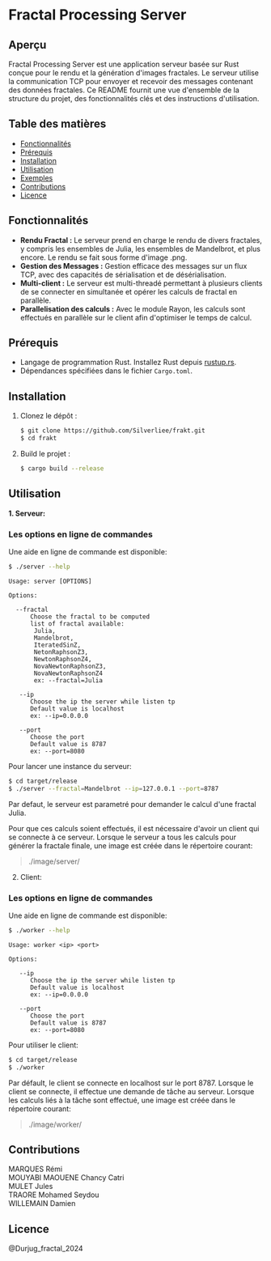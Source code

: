# Fractal Processing Server

## Aperçu

Fractal Processing Server est une application serveur basée sur Rust conçue pour le rendu et la génération d'images fractales. Le serveur utilise la communication TCP pour envoyer et recevoir des messages contenant des données fractales. Ce README fournit une vue d'ensemble de la structure du projet, des fonctionnalités clés et des instructions d'utilisation.

## Table des matières

- [Fonctionnalités](#fonctionnalités)
- [Prérequis](#prérequis)
- [Installation](#installation)
- [Utilisation](#utilisation)
- [Exemples](#exemples)
- [Contributions](#contributions)
- [Licence](#licence)

## Fonctionnalités

- **Rendu Fractal :** Le serveur prend en charge le rendu de divers fractales, y compris les ensembles de Julia, les ensembles de Mandelbrot, et plus encore. Le rendu se fait sous forme d'image .png.
- **Gestion des Messages :** Gestion efficace des messages sur un flux TCP, avec des capacités de sérialisation et de désérialisation.
- **Multi-client :** Le serveur est multi-threadé permettant à plusieurs clients de se connecter en simultanée et opérer les calculs de fractal en parallèle.
- **Parallelisation des calculs :** Avec le module Rayon, les calculs sont effectués en parallèle sur le client afin d'optimiser le temps de calcul.

## Prérequis

- Langage de programmation Rust. Installez Rust depuis [rustup.rs](https://rustup.rs/).
- Dépendances spécifiées dans le fichier `Cargo.toml`.

## Installation

1. Clonez le dépôt :

   ```bash
   $ git clone https://github.com/Silverliee/frakt.git
   $ cd frakt
   ```

2. Build le projet :
   ```bash
   $ cargo build --release
   ```

## Utilisation

**1. Serveur:**

### Les options en ligne de commandes

Une aide en ligne de commande est disponible:

```bash
$ ./server --help
```

```
Usage: server [OPTIONS]

Options:

  --fractal
      Choose the fractal to be computed
      list of fractal available:
       Julia,
       Mandelbrot,
       IteratedSinZ,
       NetonRaphsonZ3,
       NewtonRaphsonZ4,
       NovaNewtonRaphsonZ3,
       NovaNewtonRaphsonZ4
       ex: --fractal=Julia

   --ip
      Choose the ip the server while listen tp
      Default value is localhost
      ex: --ip=0.0.0.0

   --port
      Choose the port
      Default value is 8787
      ex: --port=8080
```

Pour lancer une instance du serveur:

```bash
$ cd target/release
$ ./server --fractal=Mandelbrot --ip=127.0.0.1 --port=8787
```

Par defaut, le serveur est parametré pour demander le calcul d'une fractal Julia.

Pour que ces calculs soient effectués, il est nécessaire d'avoir un client qui se connecte à ce serveur.
Lorsque le serveur a tous les calculs pour générer la fractale finale, une image est créée dans le répertoire courant:

> ./image/server/

2. Client:

### Les options en ligne de commandes

Une aide en ligne de commande est disponible:

```bash
$ ./worker --help
```

```
Usage: worker <ip> <port>

Options:

   --ip
      Choose the ip the server while listen tp
      Default value is localhost
      ex: --ip=0.0.0.0

   --port
      Choose the port
      Default value is 8787
      ex: --port=8080
```

Pour utiliser le client:

```bash
$ cd target/release
$ ./worker
```

Par défault, le client se connecte en localhost sur le port 8787.
Lorsque le client se connecte, il effectue une demande de tâche au serveur. Lorsque les calculs liés à la tâche sont effectué, une image est créée dans le répertoire courant:

> ./image/worker/

## Contributions

MARQUES Rémi  
MOUYABI MAOUENE Chancy Catri  
MULET Jules  
TRAORE Mohamed Seydou  
WILLEMAIN Damien

## Licence

@Durjug_fractal_2024
